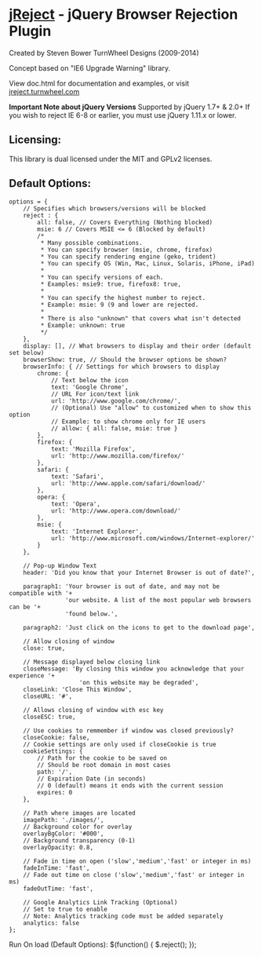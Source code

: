 [jReject](http://jreject.turnwheel.com/) - jQuery Browser Rejection Plugin
================================

Created by Steven Bower
TurnWheel Designs (2009-2014)

Concept based on "IE6 Upgrade Warning" library.

View doc.html for documentation and examples, or
visit [jreject.turnwheel.com](http://jreject.turnwheel.com/)

**Important Note about jQuery Versions**
Supported by jQuery 1.7+ & 2.0+
If you wish to reject IE 6-8 or earlier, you must use jQuery 1.11.x or lower.

Licensing:
-----------------
This library is dual licensed under the MIT and GPLv2 licenses.

Default Options:
-----------------
	options = {
		// Specifies which browsers/versions will be blocked
		reject : {
			all: false, // Covers Everything (Nothing blocked)
			msie: 6 // Covers MSIE <= 6 (Blocked by default)
			/*
			 * Many possible combinations.
			 * You can specify browser (msie, chrome, firefox)
			 * You can specify rendering engine (geko, trident)
			 * You can specify OS (Win, Mac, Linux, Solaris, iPhone, iPad)
			 *
			 * You can specify versions of each.
			 * Examples: msie9: true, firefox8: true,
			 *
			 * You can specify the highest number to reject.
			 * Example: msie: 9 (9 and lower are rejected.
			 *
			 * There is also "unknown" that covers what isn't detected
			 * Example: unknown: true
			 */
		},
		display: [], // What browsers to display and their order (default set below)
		browserShow: true, // Should the browser options be shown?
		browserInfo: { // Settings for which browsers to display
			chrome: {
				// Text below the icon
				text: 'Google Chrome',
				// URL For icon/text link
				url: 'http://www.google.com/chrome/',
				// (Optional) Use "allow" to customized when to show this option
				// Example: to show chrome only for IE users
				// allow: { all: false, msie: true }
			},
			firefox: {
				text: 'Mozilla Firefox',
				url: 'http://www.mozilla.com/firefox/'
			},
			safari: {
				text: 'Safari',
				url: 'http://www.apple.com/safari/download/'
			},
			opera: {
				text: 'Opera',
				url: 'http://www.opera.com/download/'
			},
			msie: {
				text: 'Internet Explorer',
				url: 'http://www.microsoft.com/windows/Internet-explorer/'
			}
		},

		// Pop-up Window Text
		header: 'Did you know that your Internet Browser is out of date?',

		paragraph1: 'Your browser is out of date, and may not be compatible with '+
					'our website. A list of the most popular web browsers can be '+
					'found below.',

		paragraph2: 'Just click on the icons to get to the download page',

		// Allow closing of window
		close: true,

		// Message displayed below closing link
		closeMessage: 'By closing this window you acknowledge that your experience '+
						'on this website may be degraded',
		closeLink: 'Close This Window',
		closeURL: '#',

		// Allows closing of window with esc key
		closeESC: true,

		// Use cookies to remmember if window was closed previously?
		closeCookie: false,
		// Cookie settings are only used if closeCookie is true
		cookieSettings: {
			// Path for the cookie to be saved on
			// Should be root domain in most cases
			path: '/',
			// Expiration Date (in seconds)
			// 0 (default) means it ends with the current session
			expires: 0
		},

		// Path where images are located
		imagePath: './images/',
		// Background color for overlay
		overlayBgColor: '#000',
		// Background transparency (0-1)
		overlayOpacity: 0.8,

		// Fade in time on open ('slow','medium','fast' or integer in ms)
		fadeInTime: 'fast',
		// Fade out time on close ('slow','medium','fast' or integer in ms)
		fadeOutTime: 'fast',

		// Google Analytics Link Tracking (Optional)
		// Set to true to enable
		// Note: Analytics tracking code must be added separately
		analytics: false
	};

Run On load (Default Options):
	$(function() {
		$.reject();
	});
